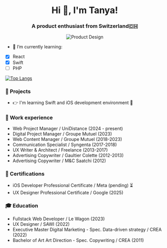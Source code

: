 <h1 align="center">Hi 👋, I'm Tanya!</h1>
<h3 align="center">A product enthusiast from Switzerland🇨🇭</h3>

<p align="center">
  <img src="https://blog.mindmanager.com/wp-content/uploads/2022/03/shutterstock_421087342.jpg" alt="Product Design">
</p>

- 🌱 I’m currently learning:
- [x] React
- [x] Swift
- [ ] PHP

[![Top Langs](https://github-readme-stats.vercel.app/api/top-langs/?username=tanyalathion&layout=pie)](https://github.com/anuraghazra/github-readme-stats)
 
### :metal: Projects
- :point_right: I'm learning Swift and iOS development environment :apple:

### :briefcase: Work experience
- Web Project Manager / UniDistance (2024 - present)
- Digital Project Manager / Groupe Mutuel (2023)
- Web Content Manager / Groupe Mutuel (2018-2023)
- Communication Specialist / Syngenta (2017-2018)
- UX Writer & Architect / Freelance (2013-2017)
- Advertising Copywriter / Gaultier Colette (2012-2013)
- Advertising Copywriter / M&C Saatchi (2012)

### :rocket: Certifications
- iOS Developer Professional Certificate / Meta (pending) ⏳
- UX Designer Professional Certificate / Google (2025)

### :mortar_board: Education
- Fullstack Web Developer / Le Wagon (2023)
- UX Designer / SAWI (2022)
- Executive Master Digital Marketing - Spec. Data-driven strategy / CREA (2022)
- Bachelor of Art Art Direction - Spec. Copywriting / CREA (2011)
